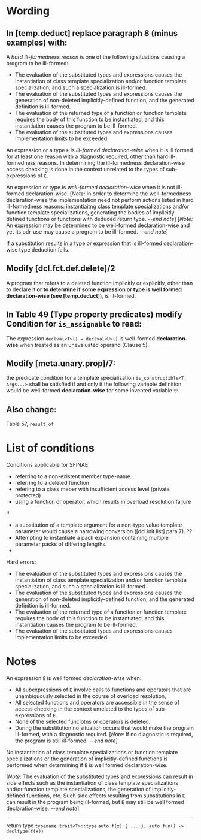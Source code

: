 Wording
=======

In [temp.deduct] replace paragraph 8 (minus examples) with:
-------------------------------

A *hard ill-formedness reason* is one of the following situations causing a program to be ill-formed:  
- The evaluation of the substituted types and expressions causes the instantiation of class template specialization and/or function template specialization, and such a specialization is ill-formed.
- The evaluation of the substituted types and expressions causes the generation of non-deleted implicitly-defined function, and the generated definition is ill-formed.
- The evaluation of the returned type of a function or function template requires the body of this function to be instantiated, and this instantiation causes the program to be ill-formed.
- The evaluation of the substituted types and expressions causes implementation limits to be exceeded.

An expression or a type `E` is *ill-formed declaration-wise* when it is ill formed for at least one reason with a diagnostic required, other than hard ill-formedness reasons. In determining the ill-formedness declaration-wise access checking is done in the context unrelated to the types of sub-expressions of `E`.

An expression or type is *well-formed declaration-wise* when it is not ill-formed declaration-wise. [*Note:* In order to determine the well-formedness declaration-wise the implementation need not perform actions listed in hard ill-formedness reasons: instantiaitng class template specializations and/or function template specializations, generating the bodies of implicitly-defined functions or functions with deduced return type. *--end note*] [*Note:* An expression may be determined to be well-formed declaration-wise and yet its odr-use may cause a program to be ill-formed. *--end note*] 

If a substitution results in a type or expression that is ill-formed declaration-wise type deduction fails.

Modify [dcl.fct.def.delete]/2
-----------------------------

A program that refers to a deleted function implicitly or explicitly, other than to declare it **or to determine if some expression or type is well formed declaration-wise (see [temp.deduct])**, is ill-formed.
 
In Table 49 (Type property predicates) modify Condition for `is_assignable` to read:
-----------------------------------------------------------------

The expression `declval<T>() = declval<U>()` is well-formed **declaration-wise** when treated as an unevaluated operand (Clause 5).

Modify [meta.unary.prop]/7:
----------------------------

the predicate condition for a template specialization `is_constructible<T, Args...>` shall be satisfied
if and only if the following variable definition would be well-formed **declaration-wise** for some invented variable `t`:

Also change:
-------------
Table 57, `result_of`

List of conditions
==================

Conditions applicable for SFINAE:
* referring to a non-existent member type-name
* referring to a deleted function
* refering to a class meber with insufficient access level (private, protected)
* using a function or operator, which results in overload resolution failure

!!
* a substitution of a template argument for a non-type value template parameter would cause a narrowing conversion ([dcl.init.list] para 7).
??
* Attempting to instantiate a pack expansion containing multiple parameter packs of differing lengths.
* 

Hard errors:
- The evaluation of the substituted types and expressions causes the instantiation of class template specialization and/or function template specialization, and such a specialization is ill-formed.
- The evaluation of the substituted types and expressions causes the generation of non-deleted implicitly-defined function, and the generated definition is ill-formed.
- The evaluation of the returned type of a function or function template requires the body of this function to be instantiated, and this instantiation causes the program to be ill-formed.
- The evaluation of the substituted types and expressions causes implementation limits to be exceeded.


Notes
=====

An expression `E` is well formed *declaration-wise* when:
- All subexpressions of `E` involve calls to functions and operators that are unambiguously selected in the course of overload resolution,
- All selected functions and operators are accessible in the sense of access checking in the context unrelated to the types of sub-expressions of `E`.
- None of the selected funciotns or operators is deleted.
- During the substitution no situation occurs that would make the program ill-formed, with a diagnostic required. 
  [*Note:* If no diagnostic is required, the program is still ill-formed. *--end note*]

No instantiation of class template specializations or function template specializations or
the generation of implicitly-defined functions is performed when determining if `E` is well formed declaration-wise.

[*Note:* The evaluation of the substituted types and expressions can result in side effects
such as the instantiation of class template specializations and/or function template specializations,
the generation of implicitly-defined functions, etc. Such side effects resulting from substitutions
in `E` can result in the program being ill-formed, but `E` may still be well formed declaration-wise.
*--end note*]



----------------------------
return type
`typename trait<T>::type`
`auto f(x) { ... }; auto fun() -> decltype(f(x))`
